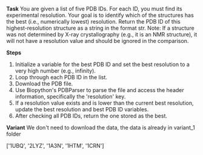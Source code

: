 **Task**
You are given a list of five PDB IDs. For each ID, you must find its experimental resolution. Your goal is to identify which of the structures has the best (i.e., numerically lowest) resolution. Return the PDB ID of this highest-resolution structure as a string in the format <answer>str</answer>. Note: If a structure was not determined by X-ray crystallography (e.g., it is an NMR structure), it will not have a resolution value and should be ignored in the comparison.

**Steps**
1) Initialize a variable for the best PDB ID and set the best resolution to a very high number (e.g., infinity).
2) Loop through each PDB ID in the list.
3) Download the PDB file.
4) Use Biopython's PDBParser to parse the file and access the header information, specifically the 'resolution' key.
5) If a resolution value exists and is lower than the current best resolution, update the best resolution and best PDB ID variables.
6) After checking all PDB IDs, return the one stored as the best.

**Variant**
We don't need to download the data, the data is already in variant_1 folder

['1UBQ', '2LYZ', '1A3N', '1HTM', '1CRN']

